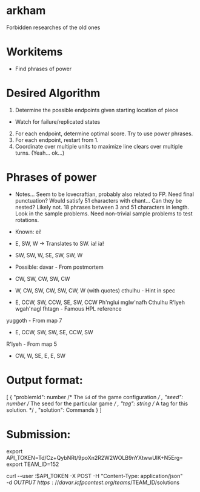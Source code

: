 # arkham
Forbidden researches of the old ones

# Workitems
- Find phrases of power

# Desired Algorithm
1. Determine the possible endpoints given starting location of piece
 - Watch for failure/replicated states
2. For each endpoint, determine optimal score. Try to use power phrases.
3. For each endpoint, restart from 1.
4. Coordinate over multiple units to maximize line clears over multiple turns.
   (Yeah... ok...)

# Phrases of power
- Notes...
  Seem to be lovecraftian, probably also related to FP.
  Need final punctuation? Would satisfy 51 characters with chant...
  Can they be nested? Likely not.
  18 phrases between 3 and 51 characters in length.
  Look in the sample problems.
  Need non-trivial sample problems to test rotations.

- Known:
ei!
 - E, SW, W -> Translates to SW.
ia! ia!
 - SW, SW, W, SE, SW, SW, W

- Possible:
davar - From postmortem
 - CW, SW, CW, SW, CW
 - W, CW, SW, CW, SW, CW, W (with quotes)
cthulhu - Hint in spec
 - E, CCW, SW, CCW, SE, SW, CCW
Ph'nglui mglw'nafh Cthulhu R'lyeh wgah'nagl fhtagn - Famous HPL reference

yuggoth - From map 7
 - E, CCW, SW, SW, SE, CCW, SW

R'lyeh - From map 5
 - CW, W, SE, E, E, SW



# Output format:
[ { "problemId": number   /* The `id` of the game configuration */
  , "seed":      number   /* The seed for the particular game */
  , "tag":       string   /* A tag for this solution. */
  , "solution":  Commands
  }
]

# Submission:
export API_TOKEN=Td/Cz+QybNRt/9poXn2R2W2WOLB9nYXtwwUlK+N5Erg=
export TEAM_ID=152

curl --user :$API_TOKEN -X POST -H "Content-Type: application/json" \
        -d $OUTPUT \
        https://davar.icfpcontest.org/teams/$TEAM_ID/solutions

